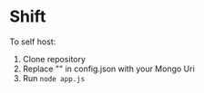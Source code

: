 # Shift



To self host:

1. Clone repository
2. Replace "" in config.json with your Mongo Uri
3. Run `node app.js`

